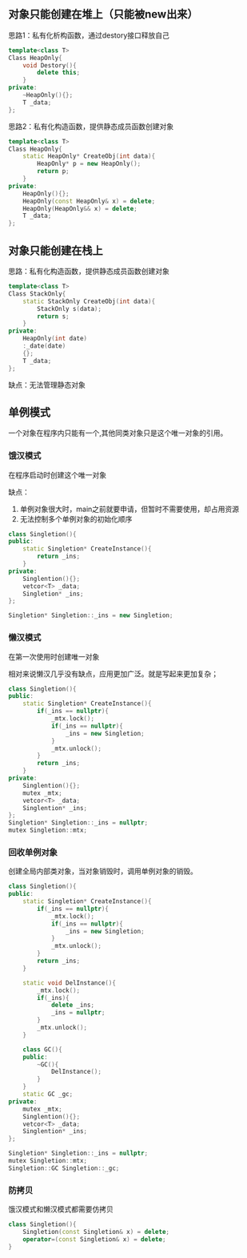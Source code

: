 ## 对象只能创建在堆上（只能被new出来）

思路1：私有化析构函数，通过destory接口释放自己

```C++
template<class T>
Class HeapOnly{
	void Destory(){
		delete this;
	}
private:
	~HeapOnly(){};
	T _data;
};
```

思路2：私有化构造函数，提供静态成员函数创建对象
```C++
template<class T>
Class HeapOnly{
	static HeapOnly* CreateObj(int data){
		HeapOnly* p = new HeapOnly();
		return p;
	}
private:
	HeapOnly(){};
	HeapOnly(const HeapOnly& x) = delete;
	HeapOnly(HeapOnly&& x) = delete;
	T _data;
};
```

## 对象只能创建在栈上

思路：私有化构造函数，提供静态成员函数创建对象

```C++
template<class T>
Class StackOnly{
	static StackOnly CreateObj(int data){
		StackOnly s(data);
		return s;
	}
private:
	HeapOnly(int date)
	:_date(date)
	{};
	T _data;
};
```

缺点：无法管理静态对象

## 单例模式
一个对象在程序内只能有一个,其他同类对象只是这个唯一对象的引用。

### 饿汉模式

在程序启动时创建这个唯一对象

缺点：
1. 单例对象很大时，main之前就要申请，但暂时不需要使用，却占用资源
2. 无法控制多个单例对象的初始化顺序
```C++
class Singletion(){
public:
	static Singletion* CreateInstance(){
		return _ins;
	}
private:
	Singlention(){};
	vetcor<T> _data;
	Singletion* _ins;
};

Singletion* Singletion::_ins = new Singletion;
```

### 懒汉模式
在第一次使用时创建唯一对象

相对来说懒汉几乎没有缺点，应用更加广泛。就是写起来更加复杂；

```C++
class Singletion(){
public:
	static Singletion* CreateInstance(){
		if(_ins == nullptr){
			_mtx.lock();
			if(_ins == nullptr){
				_ins = new Singletion;
			}
			_mtx.unlock();
		}
		return _ins;
	}
private:
	Singlention(){};
	mutex _mtx;
	vetcor<T> _data;
	Singlention* _ins;
};
Singletion* Singletion::_ins = nullptr;
mutex Singletion::mtx;
```

### 回收单例对象
创建全局内部类对象，当对象销毁时，调用单例对象的销毁。
```C++
class Singletion(){
public:
	static Singletion* CreateInstance(){
		if(_ins == nullptr){
			_mtx.lock();
			if(_ins == nullptr){
				_ins = new Singletion;
			}
			_mtx.unlock();
		}
		return _ins;
	}

	static void DelInstance(){
		_mtx.lock();
		if(_ins){
			delete _ins;
			_ins = nullptr;
		}
		_mtx.unlock();
	}

	class GC(){
	public:
		~GC(){
			DelInstance();
		}
	}
	static GC _gc;
private:
	mutex _mtx;
	Singlention(){};
	vetcor<T> _data;
	Singlention* _ins;
};

Singletion* Singletion::_ins = nullptr;
mutex Singletion::mtx;
Singletion::GC Singletion::_gc;
```

### 防拷贝

饿汉模式和懒汉模式都需要仿拷贝
```C++
class Singletion(){
	Singletion(const Singletion& x) = delete;
	operator=(const Singletion& x) = delete;
}
```
